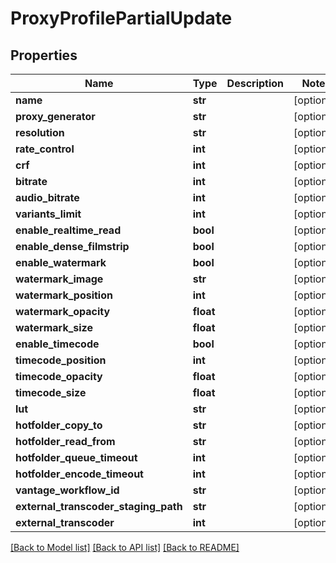 # ProxyProfilePartialUpdate

## Properties

Name | Type | Description | Notes
------------ | ------------- | ------------- | -------------
**name** | **str** |  | [optional] 
**proxy_generator** | **str** |  | [optional] 
**resolution** | **str** |  | [optional] 
**rate_control** | **int** |  | [optional] 
**crf** | **int** |  | [optional] 
**bitrate** | **int** |  | [optional] 
**audio_bitrate** | **int** |  | [optional] 
**variants_limit** | **int** |  | [optional] 
**enable_realtime_read** | **bool** |  | [optional] 
**enable_dense_filmstrip** | **bool** |  | [optional] 
**enable_watermark** | **bool** |  | [optional] 
**watermark_image** | **str** |  | [optional] 
**watermark_position** | **int** |  | [optional] 
**watermark_opacity** | **float** |  | [optional] 
**watermark_size** | **float** |  | [optional] 
**enable_timecode** | **bool** |  | [optional] 
**timecode_position** | **int** |  | [optional] 
**timecode_opacity** | **float** |  | [optional] 
**timecode_size** | **float** |  | [optional] 
**lut** | **str** |  | [optional] 
**hotfolder_copy_to** | **str** |  | [optional] 
**hotfolder_read_from** | **str** |  | [optional] 
**hotfolder_queue_timeout** | **int** |  | [optional] 
**hotfolder_encode_timeout** | **int** |  | [optional] 
**vantage_workflow_id** | **str** |  | [optional] 
**external_transcoder_staging_path** | **str** |  | [optional] 
**external_transcoder** | **int** |  | [optional] 

[[Back to Model list]](../#documentation-for-models) [[Back to API list]](../#documentation-for-api-endpoints) [[Back to README]](../)


